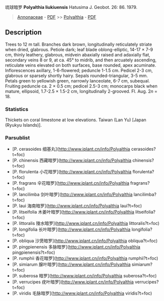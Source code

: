 琉球暗罗 **Polyalthia liukiuensis** Hatusima J. Geobot. 26: 86. 1979.

> [Annonaceae](http://www.iplant.cn/info/Annonaceae?t=foc) - [PDF](http://www.iplant.cn/foc/pdf/Annonaceae.pdf) >> [Polyalthia](http://www.iplant.cn/info/Polyalthia?t=foc) - [PDF](http://www.iplant.cn/foc/pdf/Polyalthia.pdf)
## Description

Trees to 12 m tall. Branches dark brown, longitudinally reticulately striate when dried, glabrous. Petiole dark; leaf blade oblong-elliptic, 14-17 × 7-9 cm, thinly leathery, glabrous, midvein abaxially raised and adaxially flat, secondary veins 8 or 9, at ca. 45° to midrib, and then arcuately ascending, reticulate veins elevated on both surfaces, base rounded, apex acuminate. Inflorescences axillary, 1-6-flowered; peduncle 1-1.5 cm. Pedicel 2-3 cm, glabrous or sparsely shortly hairy. Sepals rounded-triangular, 3-5 mm. Petals green to yellowish green, narrowly lanceolate, 6-7 cm, subequal. Fruiting peduncle ca. 2 × 0.5 cm; pedicel 2.5-3 cm; monocarps black when mature, ellipsoid, 1.7-2.5 × 1.5-2 cm, longitudinally 2-grooved. Fl. Aug. 2*n* = 18.

### Statistics
Thickets on coral limestone at low elevations. Taiwan (Lan Yu) [Japan (Ryukyu Islands)].

### Parsublist

* [P.  cerasoides  细基丸](http://www.iplant.cn/info/Polyalthia cerasoides?t=foc)
* [P.  chinensis  西藏暗罗](http://www.iplant.cn/info/Polyalthia chinensis?t=foc)
* [P.  florulenta  小花暗罗](http://www.iplant.cn/info/Polyalthia florulenta?t=foc)
* [P.  fragrans  伞花暗罗](http://www.iplant.cn/info/Polyalthia fragrans?t=foc)
* [P.  lancilimba  剑叶暗罗](http://www.iplant.cn/info/Polyalthia lancilimba?t=foc)
* [P.  laui  海南暗罗](http://www.iplant.cn/info/Polyalthia laui?t=foc)
* [P.  litseifolia  木姜叶暗罗](http://www.iplant.cn/info/Polyalthia litseifolia?t=foc)
* [P.  littoralis  陵水暗罗](http://www.iplant.cn/info/Polyalthia littoralis?t=foc)
* [P.  longifolia  长叶暗罗](http://www.iplant.cn/info/Polyalthia longifolia?t=foc)
* [P.  obliqua  沙煲暗罗](http://www.iplant.cn/info/Polyalthia obliqua?t=foc)
* [P.  pingpienensis  多脉暗罗](http://www.iplant.cn/info/Polyalthia pingpienensis?t=foc)
* [P.  rumphii  香花暗罗](http://www.iplant.cn/info/Polyalthia rumphii?t=foc)
* [P.  simiarum  腺叶暗罗](http://www.iplant.cn/info/Polyalthia simiarum?t=foc)
* [P.  suberosa  暗罗](http://www.iplant.cn/info/Polyalthia suberosa?t=foc)
* [P.  verrucipes  疣叶暗罗](http://www.iplant.cn/info/Polyalthia verrucipes?t=foc)
* [P.  viridis  毛脉暗罗](http://www.iplant.cn/info/Polyalthia viridis?t=foc)

